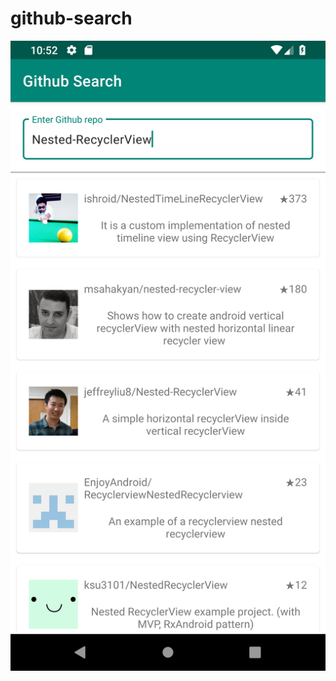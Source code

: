 # github-search



![Output sample](https://github.com/jeffreyliu8/github-search/blob/master/screenshot.png)
